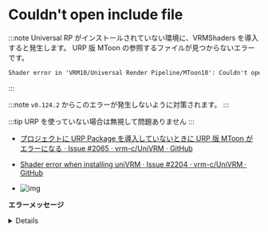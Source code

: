 # Couldn't open include file

:::note
Universal RP がインストールされていない環境に、VRMShaders を導入すると発生します。
URP 版 MToon の参照するファイルが見つからないエラーです。

```txt
Shader error in 'VRM10/Universal Render Pipeline/MToon10': Couldn't open include file 'Packages/com.unity.render-pipelines.universal/ShaderLibrary/Core.hlsl'. at /My project/Library/PackageCache/com.vrmc.vrmshaders@c684b72477/VRM10/MToon10/Resources/VRM10/vrmc_materials_mtoon_depthnormals_vertex.hlsl(5)
```

:::

:::note `v0.124.2` からこのエラーが発生しないように対策されます。
:::

:::tip URP を使っていない場合は無視して問題ありません
:::

- [プロジェクトに URP Package を導入していないときに URP 版 MToon がエラーになる · Issue #2065 · vrm-c/UniVRM · GitHub](https://github.com/vrm-c/UniVRM/issues/2065)
- [Shader error when installing uniVRM · Issue #2204 · vrm-c/UniVRM · GitHub](https://github.com/vrm-c/UniVRM/issues/2204)

- ![img](https://github.com/vrm-c/UniVRM/assets/68057/a48816d7-7db2-469e-b762-a0951fa8a670)

**エラーメッセージ**

<details>
Shader error in 'VRM10/Universal Render Pipeline/MToon10': Couldn't open include file 'Packages/com.unity.render-pipelines.universal/ShaderLibrary/Core.hlsl'. at /ghq/github.com/ousttrue/UniVRM-UPM/Library/PackageCache/com.vrmc.vrmshaders@b4130b9e5d/VRM10/MToon10/Resources/VRM10/vrmc_materials_mtoon_render_pipeline.hlsl(5)
Compiling Subshader: 0, Pass: UniversalForward, Vertex program with DIRECTIONAL
Platform defines: SHADER_API_DESKTOP UNITY_ENABLE_DETAIL_NORMALMAP UNITY_ENABLE_REFLECTION_BUFFERS UNITY_LIGHTMAP_FULL_HDR UNITY_LIGHT_PROBE_PROXY_VOLUME UNITY_PBS_USE_BRDF1 UNITY_SPECCUBE_BLENDING UNITY_SPECCUBE_BOX_PROJECTION UNITY_USE_DITHER_MASK_FOR_ALPHABLENDED_SHADOWS
Disabled keywords: FOG_EXP FOG_EXP2 FOG_LINEAR INSTANCING_ON LIGHTMAP_SHADOW_MIXING LIGHTPROBE_SH SHADER_API_GLES30 SHADOWS_SCREEN SHADOWS_SHADOWMASK UNITY_ASTC_NORMALMAP_ENCODING UNITY_COLORSPACE_GAMMA UNITY_ENABLE_NATIVE_SHADOW_LOOKUPS UNITY_FRAMEBUFFER_FETCH_AVAILABLE UNITY_HALF_PRECISION_FRAGMENT_SHADER_REGISTERS UNITY_HARDWARE_TIER1 UNITY_HARDWARE_TIER2 UNITY_HARDWARE_TIER3 UNITY_LIGHTMAP_DLDR_ENCODING UNITY_LIGHTMAP_RGBM_ENCODING UNITY_METAL_SHADOWS_USE_POINT_FILTERING UNITY_NO_DXT5nm UNITY_NO_FULL_STANDARD_SHADER UNITY_NO_SCREENSPACE_SHADOWS UNITY_PBS_USE_BRDF2 UNITY_PBS_USE_BRDF3 UNITY_PRETRANSFORM_TO_DISPLAY_ORIENTATION UNITY_UNIFIED_SHADER_PRECISION_MODEL UNITY_VIRTUAL_TEXTURING _ADDITIONAL_LIGHTS _ADDITIONAL_LIGHTS_VERTEX _ALPHABLEND_ON _ALPHATEST_ON _MAIN_LIGHT_SHADOWS _MAIN_LIGHT_SHADOWS_CASCADE _MTOON_EMISSIVEMAP _MTOON_PARAMETERMAP _MTOON_RIMMAP _NORMALMAP
</details>

